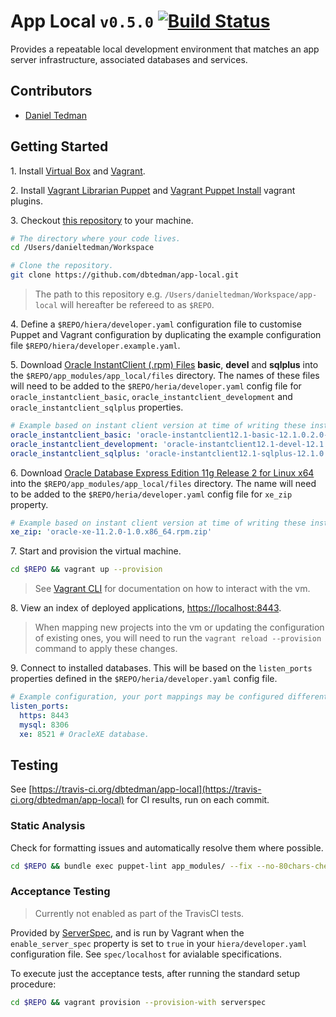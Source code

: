 
# App Local `v0.5.0` [![Build Status](https://travis-ci.org/dbtedman/app-local.svg?branch=0.5.0)](https://travis-ci.org/dbtedman/app-local)

Provides a repeatable local development environment that matches an app server infrastructure, associated databases and services.

## Contributors

* [Daniel Tedman](https://danieltedman.com)

## Getting Started

1\. Install [Virtual Box](https://www.virtualbox.org/) and [Vagrant](https://www.vagrantup.com).

2\. Install [Vagrant Librarian Puppet](https://github.com/mhahn/vagrant-librarian-puppet) and [Vagrant Puppet Install](https://github.com/petems/vagrant-puppet-install) vagrant plugins.

3\. Checkout [this repository](https://github.com/dbtedman/app-local) to your machine.

```bash
# The directory where your code lives.
cd /Users/danieltedman/Workspace

# Clone the repository.
git clone https://github.com/dbtedman/app-local.git
```

> The path to this repository e.g. `/Users/danieltedman/Workspace/app-local` will hereafter be refereed to as `$REPO`.

4\. Define a `$REPO/hiera/developer.yaml` configuration file to customise Puppet and Vagrant configuration by duplicating the example configuration file `$REPO/hiera/developer.example.yaml`.

5\. Download [Oracle InstantClient (.rpm) Files](http://www.oracle.com/technetwork/topics/linuxx86-64soft-092277.html) **basic**, **devel** and **sqlplus** into the `$REPO/app_modules/app_local/files` directory. The names of these files will need to be added to the `$REPO/heria/developer.yaml` config file for `oracle_instantclient_basic`, `oracle_instantclient_development` and `oracle_instantclient_sqlplus` properties.

```yaml
# Example based on instant client version at time of writing these instructions, the current version may be different.
oracle_instantclient_basic: 'oracle-instantclient12.1-basic-12.1.0.2.0-1.x86_64.rpm'
oracle_instantclient_development: 'oracle-instantclient12.1-devel-12.1.0.2.0-1.x86_64.rpm'
oracle_instantclient_sqlplus: 'oracle-instantclient12.1-sqlplus-12.1.0.2.0-1.x86_64.rpm'
```

6\. Download [Oracle Database Express Edition 11g Release 2 for Linux x64](http://www.oracle.com/technetwork/database/database-technologies/express-edition/downloads/index.html) into the `$REPO/app_modules/app_local/files` directory. The name will need to be added to the `$REPO/heria/developer.yaml` config file for `xe_zip` property.

```yaml
# Example based on instant client version at time of writing these instructions, the current version may be different.
xe_zip: 'oracle-xe-11.2.0-1.0.x86_64.rpm.zip'
```

7\. Start and provision the virtual machine.

```bash
cd $REPO && vagrant up --provision
```

> See [Vagrant CLI](https://www.vagrantup.com/docs/cli) for documentation on how to interact with the vm.

8\. View an index of deployed applications, [https://localhost:8443](https://localhost:8443).

> When mapping new projects into the vm or updating the configuration of existing ones, you will need to run the `vagrant reload --provision` command to apply these changes.

9\. Connect to installed databases. This will be based on the `listen_ports` properties defined in the `$REPO/heria/developer.yaml` config file.

```yaml
# Example configuration, your port mappings may be configured differently.
listen_ports:
  https: 8443
  mysql: 8306
  xe: 8521 # OracleXE database.
```

## Testing

See [https://travis-ci.org/dbtedman/app-local](https://travis-ci.org/dbtedman/app-local) for CI results, run on each commit.

### Static Analysis

Check for formatting issues and automatically resolve them where possible.

```bash
cd $REPO && bundle exec puppet-lint app_modules/ --fix --no-80chars-check --no-variable_scope-check
```

### Acceptance Testing

> Currently not enabled as part of the TravisCI tests.

Provided by [ServerSpec](http://serverspec.org), and is run by Vagrant when the `enable_server_spec` property is set to `true` in your `hiera/developer.yaml` configuration file. See `spec/localhost` for avialable specifications.

To execute just the acceptance tests, after running the standard setup procedure:

```bash
cd $REPO && vagrant provision --provision-with serverspec
```
